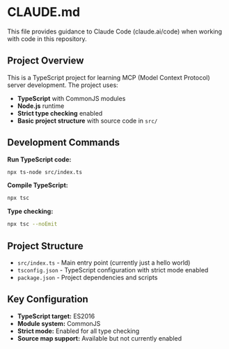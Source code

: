 # CLAUDE.md

This file provides guidance to Claude Code (claude.ai/code) when working with code in this repository.

## Project Overview

This is a TypeScript project for learning MCP (Model Context Protocol) server development. The project uses:

- **TypeScript** with CommonJS modules
- **Node.js** runtime
- **Strict type checking** enabled
- **Basic project structure** with source code in `src/`

## Development Commands

**Run TypeScript code:**
```bash
npx ts-node src/index.ts
```

**Compile TypeScript:**
```bash
npx tsc
```

**Type checking:**
```bash
npx tsc --noEmit
```

## Project Structure

- `src/index.ts` - Main entry point (currently just a hello world)
- `tsconfig.json` - TypeScript configuration with strict mode enabled
- `package.json` - Project dependencies and scripts

## Key Configuration

- **TypeScript target:** ES2016
- **Module system:** CommonJS
- **Strict mode:** Enabled for all type checking
- **Source map support:** Available but not currently enabled